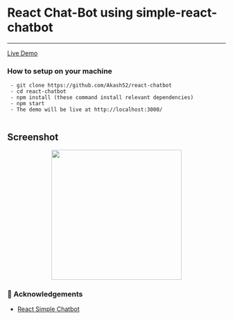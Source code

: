 # React Chat-Bot using simple-react-chatbot
---

[Live Demo](https://itchatbot.netlify.app/)

### How to setup on your machine

```
 - git clone https://github.com/Akash52/react-chatbot
 - cd react-chatbot
 - npm install (these command install relevant dependencies)
 - npm start 
 - The demo will be live at http://localhost:3000/
 
```

## Screenshot

<p align="center">
<img src="https://github.com/Akash52/awesome-Javascript-collection/blob/master/Awesome-JavaScript-Example/Images/Chat-Bot.png" width="300"/>
</p>



### 🎉 Acknowledgements <a name = "acknowledgement"></a>
- [React Simple Chatbot](https://github.com/LucasBassetti/react-simple-chatbot) 




